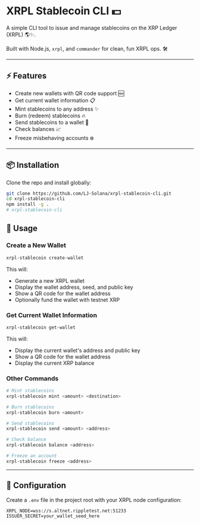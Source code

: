 # XRPL Stablecoin CLI 💵

A simple CLI tool to issue and manage stablecoins on the XRP Ledger (XRPL) 🌎✨.

Built with Node.js, `xrpl`, and `commander` for clean, fun XRPL ops. 🛠️

---

## ⚡ Features

- Create new wallets with QR code support 🆕
- Get current wallet information 📋
- Mint stablecoins to any address ✨
- Burn (redeem) stablecoins 🔥
- Send stablecoins to a wallet 🚚
- Check balances 📈
- Freeze misbehaving accounts ❄️

---

## 📦 Installation

Clone the repo and install globally:

```bash
git clone https://github.com/LJ-Solana/xrpl-stablecoin-cli.git
cd xrpl-stablecoin-cli
npm install -g .
# xrpl-stablecoin-cli

```

## 🚀 Usage

### Create a New Wallet
```bash
xrpl-stablecoin create-wallet
```
This will:
- Generate a new XRPL wallet
- Display the wallet address, seed, and public key
- Show a QR code for the wallet address
- Optionally fund the wallet with testnet XRP

### Get Current Wallet Information
```bash
xrpl-stablecoin get-wallet
```
This will:
- Display the current wallet's address and public key
- Show a QR code for the wallet address
- Display the current XRP balance

### Other Commands
```bash
# Mint stablecoins
xrpl-stablecoin mint <amount> <destination>

# Burn stablecoins
xrpl-stablecoin burn <amount>

# Send stablecoins
xrpl-stablecoin send <amount> <address>

# Check balance
xrpl-stablecoin balance <address>

# Freeze an account
xrpl-stablecoin freeze <address>
```

---

## 🔧 Configuration

Create a `.env` file in the project root with your XRPL node configuration:

```env
XRPL_NODE=wss://s.altnet.rippletest.net:51233
ISSUER_SECRET=your_wallet_seed_here
```
